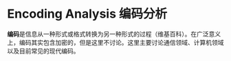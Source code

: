 # Encoding Analysis 编码分析

**编码**是信息从一种形式或格式转换为另一种形式的过程（维基百科）。在广泛意义上，编码其实包含加密的，但是这里不讨论。这里主要讨论通信领域、计算机领域以及目前常见的现代编码。